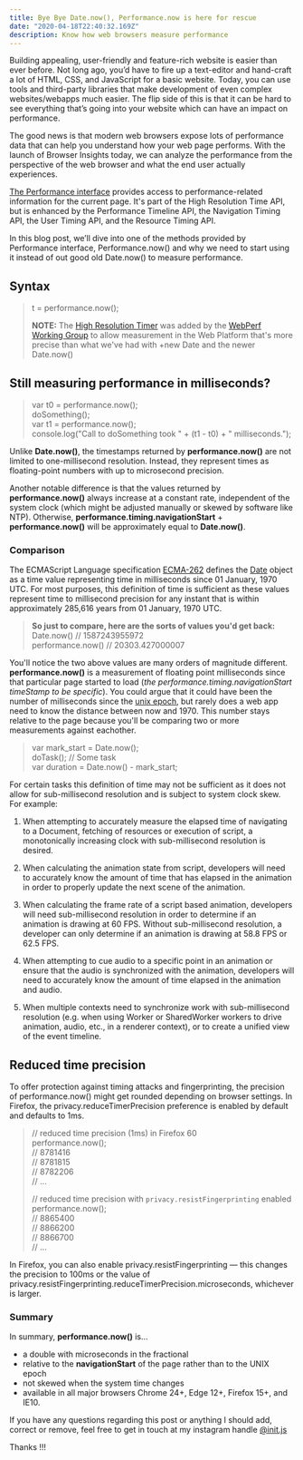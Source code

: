 ```yaml
---
title: Bye Bye Date.now(), Performance.now is here for rescue 
date: "2020-04-18T22:40:32.169Z"
description: Know how web browsers measure performance
---
```


Building appealing, user-friendly and feature-rich website is easier than ever before. Not long ago, you’d have to fire up a text-editor and hand-craft a lot of HTML, CSS, and JavaScript for a basic website. Today, you can use tools and third-party libraries that make development of even complex websites/webapps much easier. The flip side of this is that it can be hard to see everything that’s going into your website which can have an impact on performance.

The good news is that modern web browsers expose lots of performance data that can help you understand how your web page performs. With the launch of Browser Insights today, we can analyze the performance from the perspective of the web browser and what the end user actually experiences.

[The Performance interface](https://developer.cdn.mozilla.net/en-US/docs/Web/API/Performance) provides access to performance-related information for the current page. It's part of the High Resolution Time API, but is enhanced by the Performance Timeline API, the Navigation Timing API, the User Timing API, and the Resource Timing API.

 In this blog post, we’ll dive into one of the methods provided by Performance interface, Performance.now() and why we need to start using it instead of out good old Date.now() to measure performance.


 ## Syntax

  
>
>  t = performance.now();
>
> **NOTE:** The [High Resolution Timer](https://w3c.github.io/hr-time/) was added by the [WebPerf Working Group](https://www.w3.org/webperf/) to allow measurement in the Web Platform that's more precise than what we've had with +new Date and the newer Date.now()


## Still measuring performance in milliseconds?


>
> var t0 = performance.now();   
> doSomething();   
> var t1 = performance.now();   
> console.log("Call to doSomething took " + (t1 - t0) + " milliseconds.");   
>


Unlike **Date.now()**, the timestamps returned by **performance.now()** are not limited to one-millisecond resolution. Instead, they represent times as floating-point numbers with up to microsecond precision.

Another notable difference is that the values returned by **performance.now()** always increase at a constant rate, independent of the system clock (which might be adjusted manually or skewed by software like NTP). Otherwise, **performance.timing.navigationStart** + **performance.now()** will be approximately equal to **Date.now()**.


### Comparison

The ECMAScript Language specification [ECMA-262](https://tc39.es/ecma262/) defines the [Date](https://tc39.es/ecma262/#sec-date-objects) object as a time value representing time in milliseconds since 01 January, 1970 UTC. For most purposes, this definition of time is sufficient as these values represent time to millisecond precision for any instant that is within approximately 285,616 years from 01 January, 1970 UTC.



> **So just to compare, here are the sorts of values you'd get back:**
> Date.now()         //  1587243955972   
> performance.now()  //  20303.427000007   
>  


You'll notice the two above values are many orders of magnitude different. **performance.now()** is a measurement of floating point milliseconds since that particular page started to load (*the performance.timing.navigationStart timeStamp to be specific*). You could argue that it could have been the number of milliseconds since the [unix epoch](https://en.wikipedia.org/wiki/Unix_time), but rarely does a web app need to know the distance between now and 1970. This number stays relative to the page because you'll be comparing two or more measurements against eachother.




> var mark_start = Date.now();    
> doTask(); // Some task    
> var duration = Date.now() - mark_start;    


For certain tasks this definition of time may not be sufficient as it does not allow for sub-millisecond resolution and is subject to system clock skew. For example:



1.  When attempting to accurately measure the elapsed time of navigating to a Document, fetching of resources or execution of script, a monotonically increasing clock with sub-millisecond resolution is desired.
2.  When calculating the animation state from script, developers will need to accurately know the amount of time that has elapsed in the animation in order to properly update the next scene of the animation.

3.  When calculating the frame rate of a script based animation, developers will need sub-millisecond resolution in order to determine if an animation is drawing at 60 FPS. Without sub-millisecond resolution, a developer can only determine if an animation is drawing at 58.8 FPS or 62.5 FPS.
4.  When attempting to cue audio to a specific point in an animation or ensure that the audio is synchronized with the animation, developers will need to accurately know the amount of time elapsed in the animation and audio.

5.  When multiple contexts need to synchronize work with sub-millisecond resolution (e.g. when using Worker or SharedWorker workers to drive animation, audio, etc., in a renderer context), or to create a unified view of the event timeline.


## Reduced time precision

To offer protection against timing attacks and fingerprinting, the precision of performance.now() might get rounded depending on browser settings.
In Firefox, the privacy.reduceTimerPrecision preference is enabled by default and defaults to 1ms.



> // reduced time precision (1ms) in Firefox 60  
> performance.now();  
> // 8781416  
> // 8781815  
> // 8782206  
> // ...  
>  
>  
> // reduced time precision with `privacy.resistFingerprinting` enabled  
> performance.now();  
> // 8865400  
> // 8866200  
> // 8866700  
> // ...  

In Firefox, you can also enable privacy.resistFingerprinting — this changes the precision to 100ms or the value of privacy.resistFingerprinting.reduceTimerPrecision.microseconds, whichever is larger.




### Summary

In summary, **performance.now()** is...

 - a double with microseconds in the fractional
 - relative to the **navigationStart** of the page rather than to the UNIX epoch
 - not skewed when the system time changes
 - available in all major browsers Chrome 24+, Edge 12+,  Firefox 15+, and IE10.

If you have any questions regarding this post or anything I should add, correct or remove, feel free to get in touch at my instagram handle [@init.js](https://www.instagram.com/init.js/)

Thanks !!!
